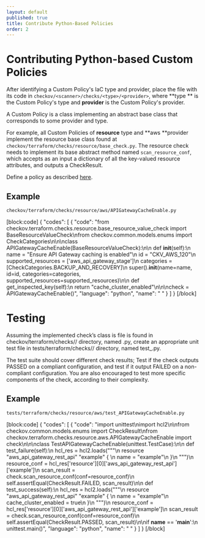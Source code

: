 ```yaml
---
layout: default
published: true
title: Contribute Python-Based Policies
order: 2
---
```


# Contributing Python-based Custom Policies

After identifying a Custom Policy's IaC type and provider, place the file with its code in `checkov/<scanner>/checks/<type>/<provider>`, where **type ** is the Custom Policy's type and **provider** is the Custom Policy's provider.

A Custom Policy is a class implementing an abstract base class that corresponds to some provider and type.

For example, all Custom Policies of **resource** type and **aws **provider implement the resource base class found at `checkov/terraform/checks/resource/base_check.py`. The resource check needs to implement its base abstract method named `scan_resource_conf`, which accepts as an input a dictionary of all the key-valued resource attributes, and outputs a CheckResult.

Define a policy as described [here](doc:create-custom-policy-python-attribute-check).

## Example
`checkov/terraform/checks/resource/aws/APIGatewayCacheEnable.py`

[block:code]
{
  "codes": [
    {
      "code": "from checkov.terraform.checks.resource.base_resource_value_check import BaseResourceValueCheck\nfrom checkov.common.models.enums import CheckCategories\n\n\nclass APIGatewayCacheEnable(BaseResourceValueCheck):\n\n    def __init__(self):\n        name = \"Ensure API Gateway caching is enabled\"\n        id = \"CKV_AWS_120\"\n        supported_resources = ['aws_api_gateway_stage']\n        categories = [CheckCategories.BACKUP_AND_RECOVERY]\n        super().__init__(name=name, id=id, categories=categories, supported_resources=supported_resources)\n\n    def get_inspected_key(self):\n        return \"cache_cluster_enabled\"\n\n\ncheck = APIGatewayCacheEnable()",
      "language": "python",
      "name": " "
    }
  ]
}
[/block]

# Testing

Assuming the implemented check’s class is file is found in checkov/terraform/checks/<type>/<provider> directory, named <ClassName>.py, create an appropriate unit test file in tests/terraform/checks/<type>/<provider> directory, named test_<ClassName>.py.

The test suite should cover different check results; Test if the check outputs PASSED on a compliant configuration, and test if it output FAILED on a non-compliant configuration. You are also encouraged to test more specific components of the check, according to their complexity.


## Example

`tests/terraform/checks/resource/aws/test_APIGatewayCacheEnable.py`

[block:code]
{
  "codes": [
    {
      "code": "import unittest\nimport hcl2\n\nfrom checkov.common.models.enums import CheckResult\nfrom checkov.terraform.checks.resource.aws.APIGatewayCacheEnable import check\n\n\nclass TestAPIGatewayCacheEnable(unittest.TestCase):\n\n    def test_failure(self):\n        hcl_res = hcl2.loads(\"\"\"\n                    resource \"aws_api_gateway_rest_api\" \"example\" {                    \n                      name = \"example\"\n                    }\n                \"\"\")\n        resource_conf = hcl_res['resource'][0]['aws_api_gateway_rest_api']['example']\n        scan_result = check.scan_resource_conf(conf=resource_conf)\n        self.assertEqual(CheckResult.FAILED, scan_result)\n\n    def test_success(self):\n        hcl_res = hcl2.loads(\"\"\"\n                    resource \"aws_api_gateway_rest_api\" \"example\" {                    \n                      name                  = \"example\"\n                      cache_cluster_enabled = true\n                    }\n                \"\"\")\n        resource_conf = hcl_res['resource'][0]['aws_api_gateway_rest_api']['example']\n        scan_result = check.scan_resource_conf(conf=resource_conf)\n        self.assertEqual(CheckResult.PASSED, scan_result)\n\nif __name__ == '__main__':\n    unittest.main()",
      "language": "python",
      "name": " "
    }
  ]
}
[/block]
